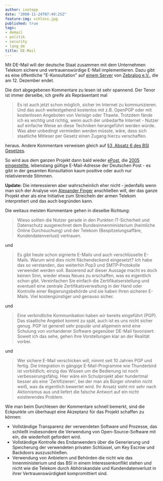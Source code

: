 ```yaml
---
author: isotopp
date: "2008-11-24T07:49:25Z"
feature-img: schloss.jpg
published: true
tags:
- demail
- politik
- security
- lang_de
title: DE-Mail
---
```


Mit DE-Mail will der deutsche Staat zusammen mit dem Unternehmen Telekom sichere und vertrauenswürdige E-Mail implementieren.
Dazu gibt es eine öffentliche "E-Konsultation" auf
[einem Server](https://www.e-konsultation.de/buergerportalgesetz/) von
[Zebralog e.V.](http://www.zebralog.de/), die am 12. Dezember endet.

Die dort abgegebenen Kommentare zu lesen ist sehr spannend.
Der Tenor ist immer derselbe, ich greife als Repräsentant mal

> Es ist auch jetzt schon möglich, sicher im Internet zu kommunizieren.
> Und das auch weitestgehend kostenlos mit z.B. OpenPGP oder mit kostenlosen Angeboten von Verisign oder Thawte.
> Trotzdem fände ich es wichtig und richtig, wenn auch der unbedarfte Internet - Nutzer auf einfache Weise an diese Techniken herangeführt werden würde.
> Was aber unbedingt vermieden werden müsste, wäre, dass sich staatliche Mitleser per Gesetz einen Zugang hierzu verschaffen.

heraus.
Andere Kommentare verweisen gleich auf
[§3, Absatz 6 des BSI Gesetzes](http://www.gesetze-im-internet.de/bsig/__3.html).

So wird aus dem ganzen Projekt dann bald wieder
[ePost](http://de.wikipedia.org/wiki/EPost_(Markenname)), die
[2005 eingestellte](http://www.golem.de/0410/34215.html),
lebenslang gültige E-Mail-Adresse der Deutschen Post - es gibt in der gesamten Konsultation kaum positive oder auch nur relativierende Stimmen.

**Update:** Die interessieren aber wahrscheinlich eher nicht - jedenfalls wenn man sich der Analyse von
[Alexander Finger](http://www.genevainformation.ch/2008/11/24/burgerportalgesetz-regelungsbedarf-wird-noch-gepruft/)
anschließen will, der das ganze Projekt eher als eine Initiative zum Streicheln der armen Telekom interpretiert und das auch begründen kann.

Die weitaus meisten Kommentare gehen in dieselbe Richtung:

>  Wieso sollten die Nutzer gerade in den Punkten IT-Sicherheit und Datenschutz ausgerechnet dem Bundesinnenministerium (heimliche Online Durchsuchung) und der Telekom (Bespitzelungsaffäre, Kundendatenverlust) vertrauen.

 und

> Es gibt heute schon signierte E-Mails und auch verschlüsselte E-Mails.
> Warum wird dies nicht flächendeckend eingesetzt?
> Ich habe das so verstanden, das weiterhin Pop3 und SMTP-Protokolle verwendet werden soll.
> Basierend auf dieser Aussage macht es doch keinen Sinn, wieder etwas Neues zu erschaffen, was es eigentlich schon gibt.
> Vereinfachen Sie einfach die Zertifikatserstellung und eventuell eine zentrale Zertifikatsverwaltung in der Hand oder Kontrolle einer Regierungsbehörde und sie haben Ihren sicheren E-Mails.
> Viel kostengünstiger und genauso sicher.

und

> Eine verbindliche Kommunikation haben wir bereits eingeführt (PGP).
> Das staatliche Angebot kommt zu spät, auch ist es uns nicht sicher genug.
> PGP ist generell sehr populär und allgemein wird eine Schulung von vorhandener Software gegenüber DE-Mail favorisiert:
> Soweit ich das sehe, gehen Ihre Vorstellungen klar an der Realität vorbei.

und

> Wer sichere E-Mail verschicken will, nimmt seit 10 Jahren PGP und fertig.
> Die Integration in gängige E-Mail-Programme wie Thunderbird ist vorbildlich; einzig das Wissen um die Bedienung ist noch verbesserungsfähig.
> Hier wäre ein Schulprojekt aber hundertmal besser als eine 'Zertifizieren', bei der man als Bürger ohnehin nicht weiß, was da eigentlich bewertet wird.
> Ihr Ansatz sieht mir sehr nach Aktionismus aus und liefert die falsche Antwort auf ein nicht existierendes Problem.

Wie man beim Durchlesen der Kommentare schnell bemerkt, sind die Eckpunkte um überhaupt eine Akzeptanz für das Projekt schaffen zu können:

- Vollständige Transparenz der verwendeten Software und Prozesse, das schließt insbesondere die Verwendung von Open-Source-Software mit ein, die wiederholt gefordert wird.
- Vollständige Kontrolle des Endanwenders über die Generierung und Speicherung der verwendeten privaten Schlüssel, um Key Escrow und Backdoors auszuschließen.
- Verwendung von Anbietern und Behörden die nicht wie das Innenministerium und das BSI in einem Interessenkonflikt stehen und nicht wie die Telekom durch Abhörskandale und Kundendatenverlust in ihrer Vertrauenswürdigkeit kompromittiert sind.

